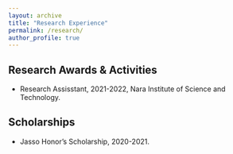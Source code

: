 ```yaml
---
layout: archive
title: "Research Experience"
permalink: /research/
author_profile: true
---
```



## Research Awards & Activities

* Research Assisstant, 2021-2022, Nara Institute of Science and Technology.

## Scholarships

* Jasso Honor’s Scholarship, 2020-2021.


